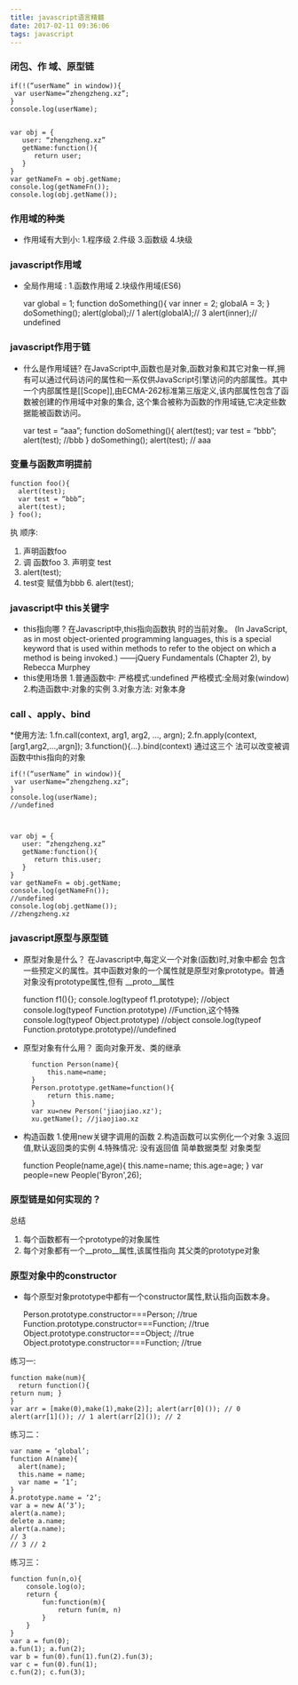 ```yaml
---
title: javascript语言精髓
date: 2017-02-11 09:36:06
tags: javascript
---
```


### 闭包、作 域、原型链

    
    if(!(“userName” in window)){
     var userName=“zhengzheng.xz”;
    }
    console.log(userName);
    
    
    var obj = {
       user: “zhengzheng.xz”
       getName:function(){
          return user;
       }
    }
    var getNameFn = obj.getName;
    console.log(getNameFn());
    console.log(obj.getName());
    
### 作用域的种类
* 作用域有大到小: 
    1.程序级
    2.件级
    3.函数级
    4.块级
    
### javascript作用域
* 全局作用域 :
    1.函数作用域 
    2.块级作用域(ES6)
    
        
    var global = 1;
    function doSomething(){
    var inner = 2;
    globalA = 3; }
    doSomething();
    alert(global);// 1
    alert(globalA);// 3
    alert(inner);// undefined
    
    
### javascript作用于链
* 什么是作用域链?
在JavaScript中,函数也是对象,函数对象和其它对象一样,拥有可以通过代码访问的属性和一系仅供JavaScript引擎访问的内部属性。其中一个内部属性是[[Scope]],由ECMA-262标准第三版定义,该内部属性包含了函数被创建的作用域中对象的集合, 这个集合被称为函数的作用域链,它决定些数据能被函数访问。
        

    var test = “aaa”;
    function doSomething(){
    alert(test);
    var test = “bbb”; alert(test); //bbb
    }
    doSomething();
    alert(test);
    // aaa
    

### 变量与函数声明提前



    function foo(){
      alert(test);
      var test = “bbb”;
      alert(test);
    } foo();
    

执 顺序:
1. 声明函数foo
2. 调 函数foo 3. 声明变 test
4. alert(test);
5. test变 赋值为bbb 6. alert(test);

### javascript中 this关键字

* this指向哪 ?
在Javascript中,this指向函数执 时的当前对象。 (In JavaScript, as in most object-oriented programming
languages, this is a special keyword that is used within methods to refer to the object on which a method is being invoked.)
——jQuery Fundamentals (Chapter 2), by Rebecca Murphey
* this使用场景
1.普通函数中:
    严格模式:undefined
    严格模式:全局对象(window)
2.构造函数中:对象的实例 
3.对象方法: 对象本身 

### call 、apply、bind
*使用方法:
    1.fn.call(context, arg1, arg2, ..., argn); 
    2.fn.apply(context, [arg1,arg2,...,argn]); 
    3.function(){...}.bind(context)
通过这三个 法可以改变被调 函数中this指向的对象

    if(!(“userName” in window)){
     var userName=“zhengzheng.xz”;
    }
    console.log(userName);
    //undefined
    
    
    
    var obj = {
       user: “zhengzheng.xz”
       getName:function(){
          return this.user;
       }
    }
    var getNameFn = obj.getName;
    console.log(getNameFn());
    //undefined
    console.log(obj.getName());
    //zhengzheng.xz
    
    
### javascript原型与原型链
* 原型对象是什么？
在Javascript中,每定义一个对象(函数)时,对象中都会 包含一些预定义的属性。其中函数对象的一个属性就是原型对象prototype。普通对象没有prototype属性,但有 __proto__属性

    
    function f1(){};
    console.log(typeof f1.prototype); //object
    console.log(typeof Function.prototype) //Function,这个特殊
    console.log(typeof Object.prototype) //object
    console.log(typeof Function.prototype.prototype)//undefined
    
* 原型对象有什么用？
面向对象开发、类的继承

        
        function Person(name){
            this.name=name;
        }
        Person.prototype.getName=function(){
            return this.name;
        }
        var xu=new Person('jiaojiao.xz');
        xu.getName(); //jiaojiao.xz
        
* 构造函数
1.使用new关键字调用的函数
2.构造函数可以实例化一个对象
3.返回值,默认返回类的实例 
4.特殊情况: 
    没有返回值
    简单数据类型 
    对象类型
    
    
     function People(name,age){
        this.name=name;
        this.age=age;
     } 
     var people=new People('Byron',26);
     
### 原型链是如何实现的？
总结
1. 每个函数都有一个prototype的对象属性
2. 每个对象都有一个__proto__属性,该属性指向 其父类的prototype对象

### 原型对象中的constructor
* 每个原型对象prototype中都有一个constructor属性,默认指向函数本身。

    
    Person.prototype.constructor===Person; //true
    Function.prototype.constructor===Function; //true
    Object.prototype.constructor===Object; //true
    Object.prototype.constructor===Function; //true
    
练习一:

    function make(num){
      return function(){
    return num; }
    }
    var arr = [make(0),make(1),make(2)]; alert(arr[0]()); // 0 alert(arr[1]()); // 1 alert(arr[2]()); // 2
    
练习二：

    var name = ‘global’;
    function A(name){
      alert(name);
      this.name = name;
      var name = ‘1’;
    }
    A.prototype.name = ‘2’;
    var a = new A(‘3’);
    alert(a.name);
    delete a.name;
    alert(a.name);
    // 3
    // 3 // 2
    
练习三：
   
    function fun(n,o){
        console.log(o);
        return {
            fun:function(m){
                return fun(m, n)
            }  
        }
    }
    var a = fun(0);
    a.fun(1); a.fun(2);
    var b = fun(0).fun(1).fun(2).fun(3);
    var c = fun(0).fun(1);
    c.fun(2); c.fun(3);